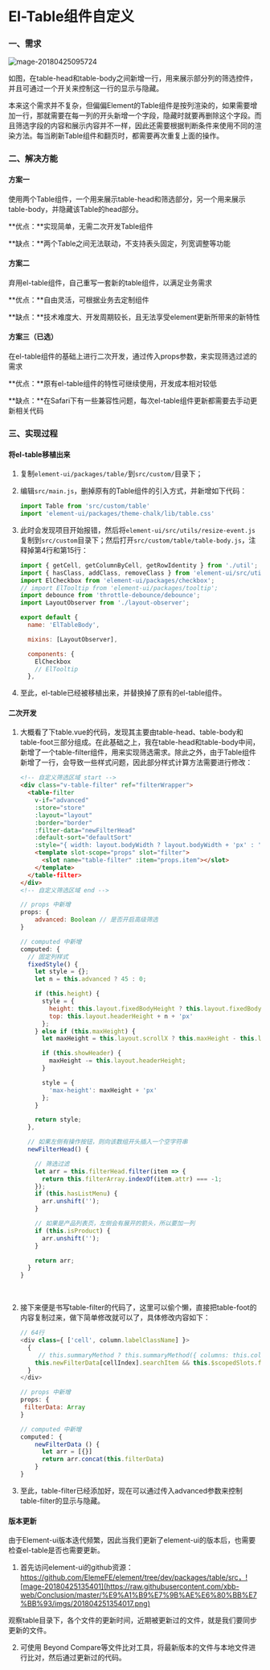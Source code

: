 # El-Table组件自定义

### 一、需求

![mage-20180425095724](https://github.com/xbb-web/Conclusion/blob/master/%E9%A1%B9%E7%9B%AE%E6%80%BB%E7%BB%93/imgs/201804250957243.png)

如图，在table-head和table-body之间新增一行，用来展示部分列的筛选控件，并且可通过一个开关来控制这一行的显示与隐藏。

本来这个需求并不复杂，但偏偏Element的Table组件是按列渲染的，如果需要增加一行，那就需要在每一列的开头新增一个字段，隐藏时就要再删除这个字段。而且筛选字段的内容和展示内容并不一样，因此还需要根据判断条件来使用不同的渲染方法。每当刷新Table组件和翻页时，都需要再次重复上面的操作。



### 二、解决方能

#### 方案一

使用两个Table组件，一个用来展示table-head和筛选部分，另一个用来展示table-body，并隐藏该Table的head部分。

**优点：**实现简单，无需二次开发Table组件

**缺点：**两个Table之间无法联动，不支持表头固定，列宽调整等功能



#### 方案二

 弃用el-table组件，自己重写一套新的table组件，以满足业务需求

**优点：**自由灵活，可根据业务去定制组件

**缺点：**技术难度大、开发周期较长，且无法享受element更新所带来的新特性



#### 方案三（已选）

在el-table组件的基础上进行二次开发，通过传入props参数，来实现筛选过滤的需求

**优点：**原有el-table组件的特性可继续使用，开发成本相对较低

**缺点：**在Safari下有一些兼容性问题，每次el-table组件更新都需要去手动更新相关代码



### 三、实现过程

#### 将el-table移植出来

1. 复制`element-ui/packages/table/`到`src/custom/`目录下；

2. 编辑`src/main.js`，删掉原有的Table组件的引入方式，并新增如下代码：

   ```javascript
   import Table from 'src/custom/table'
   import 'element-ui/packages/theme-chalk/lib/table.css'
   ```

3. 此时会发现项目开始报错，然后将`element-ui/src/utils/resize-event.js`复制到`src/custom`目录下；然后打开`src/custom/table/table-body.js`，注释掉第4行和第15行：

   ```javascript
   import { getCell, getColumnByCell, getRowIdentity } from './util';
   import { hasClass, addClass, removeClass } from 'element-ui/src/utils/dom';
   import ElCheckbox from 'element-ui/packages/checkbox';
   // import ElTooltip from 'element-ui/packages/tooltip';
   import debounce from 'throttle-debounce/debounce';
   import LayoutObserver from './layout-observer';

   export default {
     name: 'ElTableBody',

     mixins: [LayoutObserver],

     components: {
       ElCheckbox
       // ElTooltip
     },
   ```

4. 至此，el-table已经被移植出来，并替换掉了原有的el-table组件。



#### 二次开发

1. 大概看了下table.vue的代码，发现其主要由table-head、table-body和table-foot三部分组成。在此基础之上，我在table-head和table-body中间，新增了一个table-filter组件，用来实现筛选需求。除此之外，由于Table组件新增了一行，会导致一些样式问题，因此部分样式计算方法需要进行修改：

   ```html
   <!-- 自定义筛选区域 start -->
   <div class="v-table-filter" ref="filterWrapper">
     <table-filter
       v-if="advanced"
       :store="store"
       :layout="layout"
       :border="border"
       :filter-data="newFilterHead"
       :default-sort="defaultSort"
       :style="{ width: layout.bodyWidth ? layout.bodyWidth + 'px' : '' }">
       <template slot-scope="props" slot="filter">
         <slot name="table-filter" :item="props.item"></slot>
       </template>
     </table-filter>
   </div>
   <!-- 自定义筛选区域 end -->
   ```

   ```javascript
   // props 中新增
   props: {
       advanced: Boolean // 是否开启高级筛选
   }

   // computed 中新增
   computed: {
     // 固定列样式
     fixedStyle() {
       let style = {};
       let n = this.advanced ? 45 : 0;

       if (this.height) {
         style = {
           height: this.layout.fixedBodyHeight ? this.layout.fixedBodyHeight - n + 'px' : '',
           top: this.layout.headerHeight + n + 'px'
         };
       } else if (this.maxHeight) {
         let maxHeight = this.layout.scrollX ? this.maxHeight - this.layout.gutterWidth : this.maxHeight;

         if (this.showHeader) {
           maxHeight -= this.layout.headerHeight;
         }

         style = {
           'max-height': maxHeight + 'px'
         };
       }

       return style;
     },

     // 如果左侧有操作按钮，则向该数组开头插入一个空字符串
     newFilterHead() {

       // 筛选过滤
       let arr = this.filterHead.filter(item => {
         return this.filterArray.indexOf(item.attr) === -1;
       });
       if (this.hasListMenu) {
         arr.unshift('');
       }

       // 如果是产品列表页，左侧会有展开的箭头，所以要加一列
       if (this.isProduct) {
         arr.unshift('');
       }

       return arr;
     }
   }
   ```

   ​

2. 接下来便是书写table-filter的代码了，这里可以偷个懒，直接把table-foot的内容复制过来，做下简单修改就可以了，具体修改内容如下：

   ```javascript
   // 64行
   <div class={ ['cell', column.labelClassName] }>
     {
     	// this.summaryMethod ? this.summaryMethod({ columns: this.columns, data: this.store.states.data })[cellIndex] : sums[cellIndex]
       this.newFilterData[cellIndex].searchItem && this.$scopedSlots.filter ? this.$scopedSlots.filter({ item: this.newFilterData[cellIndex] }) : ''
     }
   </div>

   // props 中新增
   props: {
   	filterData: Array
   }

   // computed 中新增
   computed： {
       newFilterData () {
         let arr = [{}]
         return arr.concat(this.filterData)
       }
   }
   ```

3. 至此，table-filter已经添加好，现在可以通过传入advanced参数来控制table-filter的显示与隐藏。



#### 版本更新

由于Element-ui版本迭代频繁，因此当我们更新了element-ui的版本后，也需要检查el-table是否也需要更新。

1. 首先访问element-ui的github资源：https://github.com/ElemeFE/element/tree/dev/packages/table/src，![mage-20180425135401](https://raw.githubusercontent.com/xbb-web/Conclusion/master/%E9%A1%B9%E7%9B%AE%E6%80%BB%E7%BB%93/imgs/201804251354017.png)

观察table目录下，各个文件的更新时间，近期被更新过的文件，就是我们要同步更新的文件。

2. 可使用 Beyond Compare等文件比对工具，将最新版本的文件与本地文件进行比对，然后通过更新过的代码。

